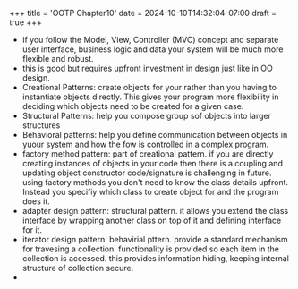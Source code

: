 +++
title = 'OOTP Chapter10'
date = 2024-10-10T14:32:04-07:00
draft = true
+++

* if you follow the Model, View, Controller (MVC) concept and separate user interface, business logic and data your system will be much more flexible and robust.
* this is good but requires upfront investment in design just like in OO design.
* Creational Patterns: create objects for your rather than you having to instantiate objects directly. This gives your program more flexibility in deciding which objects need to be created for a given case.
* Structural Patterns: help you compose group sof objects into larger structures
* Behavioral patterns: help you define communication between objects in yuour system and how the fow is controlled in a complex program.
* factory method pattern: part of creational pattern. if you are directly creating instances of objects in your code then there is a coupling and updating object constructor code/signature is challenging in future. using factory methods you don't need to know the class details upfront. Instead you specifiy which class to create object for and the program does it.
* adapter design pattern: structural pattern. it allows you extend the class interface by wrapping another class on top of it and defining interface for it.
* iterator design pattern: behavirial pttern. provide a standard mechanism for travesing a collection. functionality is provided so each item in the collection is accessed. this provides information hiding, keeping internal structure of collection secure.
* 

